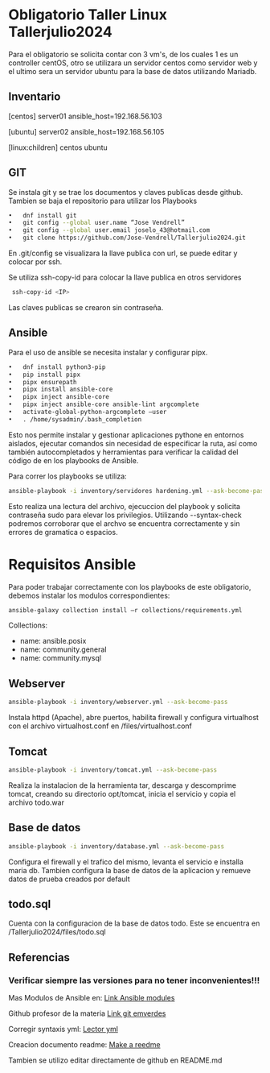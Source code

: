 # Obligatorio Taller Linux Tallerjulio2024

Para el obligatorio se solicita contar con 3 vm's, de los cuales 1 es un controller centOS, otro se utilizara un servidor centos como servidor web y el ultimo sera un servidor ubuntu para la base de datos utilizando Mariadb.

## Inventario
[centos]
server01 ansible_host=192.168.56.103

[ubuntu]
server02 ansible_host=192.168.56.105

[linux:children]
centos
ubuntu

## GIT
Se instala git y se trae los documentos y claves publicas desde github. Tambien se baja el repositorio para utilizar los Playbooks
```bash
•	dnf install git
•	git config --global user.name “Jose Vendrell”
•	git config --global user.email joselo_43@hotmail.com
•	git clone https://github.com/Jose-Vendrell/Tallerjulio2024.git 
```
En .git/config se visualizara la llave publica con url, se puede editar y colocar por ssh.
 
Se utiliza ssh-copy-id para colocar la llave publica en otros servidores
```bash
 ssh-copy-id <IP>
```
Las claves publicas se crearon sin contraseña.
## Ansible
Para el uso de ansible se necesita instalar y configurar pipx.
```bash
•	dnf install python3-pip
•	pip install pipx 
•	pipx ensurepath 
•	pipx install ansible-core 
•	pipx inject ansible-core 
•	pipx inject ansible-core ansible-lint argcomplete 
•	activate-global-python-argcomplete –user 
•	. /home/sysadmin/.bash_completion 
```
Esto nos permite instalar y gestionar aplicaciones pythone en entornos aislados, ejecutar comandos sin necesidad de especificar la ruta, así como también autocompletados y herramientas para verificar la calidad del código de en los playbooks de Ansible.

Para correr los playbooks se utiliza:
```bash 
ansible-playbook -i inventory/servidores hardening.yml --ask-become-pass
```
Esto realiza una lectura del archivo, ejecuccion del playbook y solicita contraseña sudo para elevar los privilegios. 
Utilizando --syntax-check podremos corroborar que el archvo se encuentra correctamente y sin errores de gramatica o espacios.

# Requisitos Ansible
Para poder trabajar correctamente con los playbooks de este obligatorio, debemos instalar los modulos correspondientes:
```bash
ansible-galaxy collection install –r collections/requirements.yml
```
Collections:
  - name: ansible.posix
  - name: community.general
  - name: community.mysql 

## Webserver
```bash 
ansible-playbook -i inventory/webserver.yml --ask-become-pass
```
Instala httpd (Apache), abre puertos, habilita firewall y configura virtualhost con el archivo virtualhost.conf en /files/virtualhost.conf
## Tomcat
```bash 
ansible-playbook -i inventory/tomcat.yml --ask-become-pass
```
Realiza la instalacion de la herramienta tar, descarga y descomprime tomcat, creando su directorio opt/tomcat, inicia el servicio y copia el archivo todo.war
## Base de datos
```bash 
ansible-playbook -i inventory/database.yml --ask-become-pass
```
Configura el firewall y el trafico del mismo, levanta el servicio e installa maria db. 
Tambien configura la base de datos de la aplicacion y remueve datos de prueba creados por default
## todo.sql
Cuenta con la configuracion de la base de datos todo. Este se encuentra en /Tallerjulio2024/files/todo.sql

## Referencias
### Verificar siempre las versiones para no tener inconvenientes!!!
Mas Modulos de Ansible en:
[Link Ansible modules](https://docs.ansible.com/ansible/2.9/modules/list_of_all_modules.html)

Github profesor de la materia
[Link git emverdes](https://github.com/emverdes/TallerJulio2024)

Corregir syntaxis yml:
[Lector yml](https://yamlchecker.com/)

Creacion documento readme:
[Make a reedme](https://www.makeareadme.com/)

Tambien se utilizo editar directamente de github en README.md
